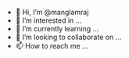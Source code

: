 - 👋 Hi, I’m @manglamraj
- 👀 I’m interested in ...
- 🌱 I’m currently learning ...
- 💞️ I’m looking to collaborate on ...
- 📫 How to reach me ...

<!---
manglamraj/manglamraj is a ✨ special ✨ repository because its `README.md` (this file) appears on your GitHub profile.
You can click the Preview link to take a look at your changes.
--->
